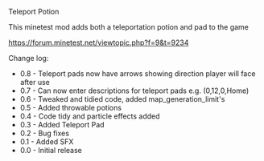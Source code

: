 Teleport Potion

This minetest mod adds both a teleportation potion and pad to the game

https://forum.minetest.net/viewtopic.php?f=9&t=9234


Change log:

- 0.8 - Teleport pads now have arrows showing direction player will face after use
- 0.7 - Can now enter descriptions for teleport pads e.g. (0,12,0,Home)
- 0.6 - Tweaked and tidied code, added map_generation_limit's
- 0.5 - Added throwable potions
- 0.4 - Code tidy and particle effects added
- 0.3 - Added Teleport Pad
- 0.2 - Bug fixes
- 0.1 - Added SFX
- 0.0 - Initial release